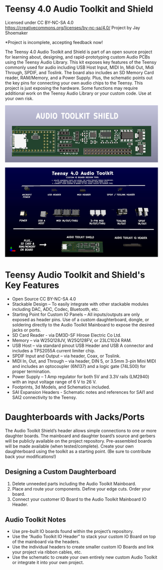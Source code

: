 # Teensy 4.0 Audio Toolkit and Shield
Licensed under CC BY-NC-SA 4.0
https://creativecommons.org/licenses/by-nc-sa/4.0/
Project by Jay Shoemaker

*Project is incomplete, accepting feedback now!


The Teensy 4.0 Audio Toolkit and Shield is part of an open source project for learning about, designing, and rapid-prototyping custom Audio PCBs using the Teensy Audio Library. This kit exposes key features of the Teensy commonly used for audio including USB Host Input, MIDI In, Midi Out, Midi Through, SPDIF, and Toslink. The board also includes an SD Memory Card reader, RAM/Memory, and a Power Supply. Plus, the schematic points out the key pins for connecting your own audio chips to the Teensy. This project is just exposing the hardware. Some functions may require additional work on the Teensy Audio Library or your custom code. Use at your own risk. 
 
![Audio Toolkit Shield](https://github.com/JayShoe/TEENSY_4.0_AUDIO_TOOLKIT/blob/master/documents/images/Teensy_4.0_Audio_Toolkit_Shield_image_1.jpg)
 
![Audio Toolkit](https://github.com/JayShoe/TEENSY_4.0_AUDIO_TOOLKIT/blob/master/documents/images/Teensy_4.0_Audio_Toolkit_Shield_image_2.jpg)
 
 

# Teensy Audio Toolkit and Shield's Key Features
 * Open Source CC BY-NC-SA 4.0
 * Stackable Design – To easily integrate with other stackable modules including DAC, ADC, Codec, Bluetooth, etc. 
 * Starting Point for Custom IO Panels – All inputs/outputs are only exposed as header pins. Use of a custom daughterboard, dongle, or soldering directly to the Audio Toolkit Mainboard to expose the desired jacks or ports. 
  * SD Card Reader  - via DM3D-SF Hirose Electric Co Ltd. 
  * Memory – via W25Q128JV, W25Q128FV, or 23LC1024 RAM. 
  * USB Host – via standard pinout USB Header and USB A connector and includes a TPS2055A current limiter chip. 
  * SPDIF Input and Output – via header, Coax, or Toslink.
  * MIDI In, Out, and Through – via header, DIN 5, or 3.5mm 3-pin Mini MIDI and includes an optocoupler (6N137) and a logic gate (74LS00) for proper termination. 
  * Power Supply – 1 Amp regulator for both 5V and 3.3V rails (LM2940) with an input voltage range of 6 V to 26 V. 
 * Footprints, 3d Models, and Schematics included. 
 * SAI Expansion Headers - Schematic notes and references for SAI1 and SAI2 connectivity to the Teensy. 
# Daughterboards with Jacks/Ports
The Audio Toolkit Shield’s header allows simple connections to one or more daughter boards. The mainboard and daughter board’s source and gerbers will be publicly available on the project repository. Pre-assembled boards will be made available (when tested/complete). Create your own daughterboard using the toolkit as a starting point. (Be sure to contribute back your modifications!)
## Designing a Custom Daughterboard
1.	Delete unneeded parts including the Audio Toolkit Mainboard. 
2.	Place and route your components. Define your edge cuts. Order your board. 
3.	Connect your customer IO Board to the Audio Toolkit Mainboard IO Header. 
## Audio Toolkit Notes
-	Use pre-built IO boards found within the project’s repository. 
-	Use the “Audio Toolkit IO Header” to stack your custom IO Board on top of the mainboard via the headers. 
-	Use the individual headers to create smaller custom IO Boards and link your project via ribbon cables, etc. 
-	Use the schematic to create your own entirely new custom Audio Toolkit or integrate it into your own project. 

 
 
